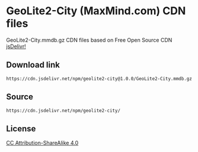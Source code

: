 # GeoLite2-City (MaxMind.com) CDN files

GeoLite2-City.mmdb.gz CDN files based on Free Open Source CDN [jsDelivr!](https://www.jsdelivr.com/) 

## Download link
```
https://cdn.jsdelivr.net/npm/geolite2-city@1.0.0/GeoLite2-City.mmdb.gz
```

## Source
```
https://cdn.jsdelivr.net/npm/geolite2-city/
```

## License
[CC Attribution-ShareAlike 4.0](https://dev.maxmind.com/geoip/geolite2-free-geolocation-data?lang=en)
